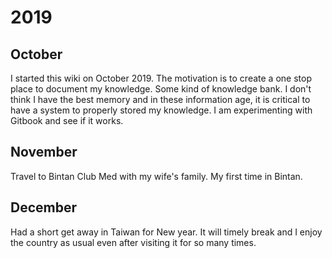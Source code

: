 # 2019

## October

I started this wiki on October 2019. The motivation is to create a one stop place to document my knowledge. Some kind of knowledge bank. I don't think I have the best memory and in these information age, it is critical to have a system to properly stored my knowledge. I am experimenting with Gitbook and see if it works. 

## November

Travel to Bintan Club Med with my wife's family. My first time in Bintan. 

## December

Had a short get away in Taiwan for New year. It will timely break and I enjoy the country as usual even after visiting it for so many times. 

